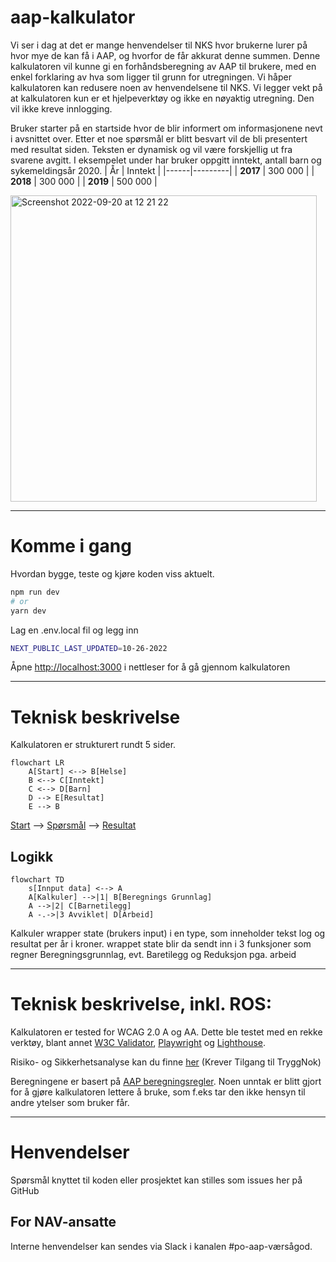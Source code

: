 # aap-kalkulator

Vi ser i dag at det er mange henvendelser til NKS hvor brukerne lurer på hvor mye de kan få i AAP, og hvorfor de får akkurat denne summen. Denne kalkulatoren vil kunne gi en forhåndsberegning av AAP til brukere, med en enkel forklaring av hva som ligger til grunn for utregningen. Vi håper kalkulatoren kan redusere noen av henvendelsene til NKS. Vi legger vekt på at kalkulatoren kun er et hjelpeverktøy og ikke en nøyaktig utregning. Den vil ikke kreve innlogging.

Bruker starter på en startside hvor de blir informert om informasjonene nevt i avsnittet over. Etter et noe spørsmål er blitt besvart vil de bli presentert med resultat siden. Teksten er dynamisk og vil være forskjellig ut fra svarene avgitt. I eksempelet under har bruker oppgitt inntekt, antall barn og sykemeldingsår 2020.
| År | Inntekt |
|------|---------|
| **2017** | 300 000 |
| **2018** | 300 000 |
| **2019** | 500 000 |

<img width="490" alt="Screenshot 2022-09-20 at 12 21 22" src="https://user-images.githubusercontent.com/4377955/191233614-1ce4335f-ea3d-4686-8e2e-b2b1ddebf121.png">

---

# Komme i gang

Hvordan bygge, teste og kjøre koden viss aktuelt.

```bash
npm run dev
# or
yarn dev
```

Lag en .env.local fil og legg inn

```bash
NEXT_PUBLIC_LAST_UPDATED=10-26-2022
```

Åpne [http://localhost:3000](http://localhost:3000) i nettleser for å gå gjennom kalkulatoren

---

# Teknisk beskrivelse

Kalkulatoren er strukturert rundt 5 sider.

```mermaid
flowchart LR
    A[Start] <--> B[Helse]
    B <--> C[Inntekt]
    C <--> D[Barn]
    D --> E[Resultat]
    E --> B
```

[Start](https://github.com/navikt/aap-kalkulator-frontend/blob/main/pages/index.tsx)
--> [Spørsmål](https://github.com/navikt/aap-kalkulator-frontend/tree/main/components/questions)
--> [Resultat](https://github.com/navikt/aap-kalkulator-frontend/blob/main/pages/resultat.tsx)

## Logikk

```mermaid
flowchart TD
    s[Innput data] <--> A
    A[Kalkuler] -->|1| B[Beregnings Grunnlag]
    A -->|2| C[Barnetilegg]
    A -.->|3 Avviklet| D[Arbeid]
```

Kalkuler wrapper state (brukers input) i en type, som inneholder tekst log og resultat per år i kroner.
wrappet state blir da sendt inn i 3 funksjoner som regner Beregningsgrunnlag, evt. Baretilegg og Reduksjon pga. arbeid

---

# Teknisk beskrivelse, inkl. ROS:

Kalkulatoren er tested for WCAG 2.0 A og AA. Dette ble testet med en rekke verktøy, blant annet [W3C Validator](https://validator.w3.org/), [Playwright](https://playwright.dev/docs/accessibility-testing) og [Lighthouse](https://developers.google.com/web/tools/lighthouse).

Risiko- og Sikkerhetsanalyse kan du finne [her](https://apps.powerapps.com/play/e/default-62366534-1ec3-4962-8869-9b5535279d0b/a/f8517640-ea01-46e2-9c09-be6b05013566?ID=1134) (Krever Tilgang til TryggNok)

Beregningene er basert på [AAP beregningsregler](https://www.nav.no/aap#hvor-mye).
Noen unntak er blitt gjort for å gjøre kalkulatoren lettere å bruke, som f.eks tar den ikke hensyn til andre ytelser som bruker får.

---

# Henvendelser

Spørsmål knyttet til koden eller prosjektet kan stilles som issues her på GitHub

## For NAV-ansatte

Interne henvendelser kan sendes via Slack i kanalen #po-aap-værsågod.
